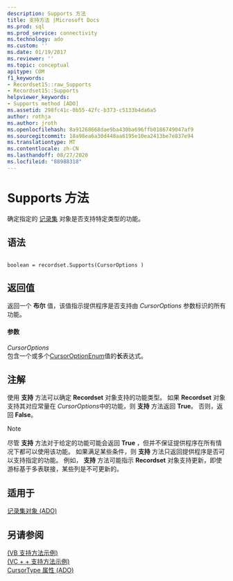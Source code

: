 ```yaml
---
description: Supports 方法
title: 支持方法 |Microsoft Docs
ms.prod: sql
ms.prod_service: connectivity
ms.technology: ado
ms.custom: ''
ms.date: 01/19/2017
ms.reviewer: ''
ms.topic: conceptual
apitype: COM
f1_keywords:
- Recordset15::raw_Supports
- Recordset15::Supports
helpviewer_keywords:
- Supports method [ADO]
ms.assetid: 298fc41c-0b55-42fc-b373-c5133b4da6a5
author: rothja
ms.author: jroth
ms.openlocfilehash: 8a91268668dae9ba430ba696ffb0186749047af9
ms.sourcegitcommit: 18a98ea6a30d448aa6195e10ea2413be7e837e94
ms.translationtype: MT
ms.contentlocale: zh-CN
ms.lasthandoff: 08/27/2020
ms.locfileid: "88988318"
---
```

# <a name="supports-method"></a>Supports 方法
确定指定的 [记录集](./recordset-object-ado.md) 对象是否支持特定类型的功能。  
  
## <a name="syntax"></a>语法  
  
```  
  
boolean = recordset.Supports(CursorOptions )  
```  
  
## <a name="return-value"></a>返回值  
 返回一个 **布尔** 值，该值指示提供程序是否支持由 *CursorOptions* 参数标识的所有功能。  
  
#### <a name="parameters"></a>参数  
 *CursorOptions*  
 包含一个或多个[CursorOptionEnum](./cursoroptionenum.md)值的**长**表达式。  
  
## <a name="remarks"></a>注解  
 使用 **支持** 方法可以确定 **Recordset** 对象支持的功能类型。 如果 **Recordset** 对象支持其对应常量在 *CursorOptions*中的功能，则 **支持** 方法返回 **True**。 否则，返回 **False**。  
  
> [!NOTE]
>  尽管 **支持** 方法对于给定的功能可能会返回 **True** ，但并不保证提供程序在所有情况下都可以使用该功能。 如果满足某些条件，则 **支持** 方法只返回提供程序是否可以支持指定的功能。 例如， **支持** 方法可能指示 **Recordset** 对象支持更新，即使游标基于多表联接，某些列是不可更新的。  
  
## <a name="applies-to"></a>适用于  
 [记录集对象 (ADO)](./recordset-object-ado.md)  
  
## <a name="see-also"></a>另请参阅  
 [ (VB 支持方法示例) ](./supports-method-example-vb.md)   
 [ (VC + + 支持方法示例) ](./supports-method-example-vc.md)   
 [CursorType 属性 (ADO)](./cursortype-property-ado.md)